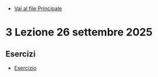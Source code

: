 - [Vai al file Principale](../../README.md)

# 3 Lezione 26 settembre 2025


## Esercizi

- [Esercizio](Esercizi)